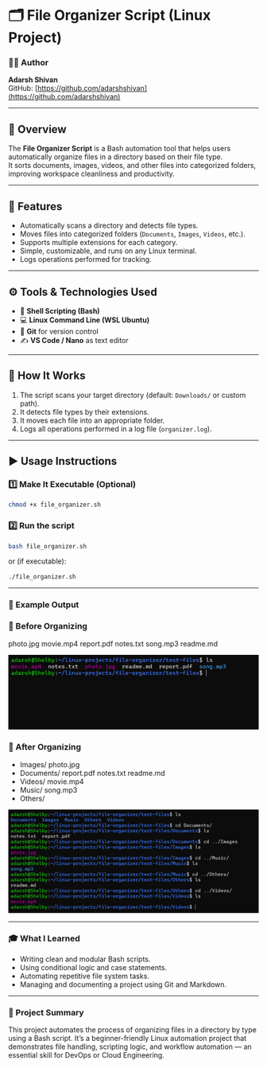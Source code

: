 # 🗂️ File Organizer Script (Linux Project)

### 👨‍💻 Author
**Adarsh Shivan**  
GitHub: [https://github.com/adarshshivan](https://github.com/adarshshivan)

---

## 📘 Overview
The **File Organizer Script** is a Bash automation tool that helps users automatically organize files in a directory based on their file type.  
It sorts documents, images, videos, and other files into categorized folders, improving workspace cleanliness and productivity.

---

## 🧰 Features
- Automatically scans a directory and detects file types.  
- Moves files into categorized folders (`Documents`, `Images`, `Videos`, etc.).  
- Supports multiple extensions for each category.  
- Simple, customizable, and runs on any Linux terminal.  
- Logs operations performed for tracking.  

---

## ⚙️ Tools & Technologies Used
- 🐧 **Shell Scripting (Bash)**  
- 💻 **Linux Command Line (WSL Ubuntu)**  
- 🔧 **Git** for version control  
- ✍️ **VS Code / Nano** as text editor  

---

## 🧩 How It Works
1. The script scans your target directory (default: `Downloads/` or custom path).  
2. It detects file types by their extensions.  
3. It moves each file into an appropriate folder.  
4. Logs all operations performed in a log file (`organizer.log`).  

---

## ▶️ Usage Instructions

### 1️⃣ Make It Executable (Optional)
```bash
chmod +x file_organizer.sh
```

### 2️⃣ Run the script
```bash
bash file_organizer.sh
```

or (if executable):

```bash
./file_organizer.sh
```

---

### 📂 Example Output


### 🧾 Before Organizing
 photo.jpg  movie.mp4  report.pdf  notes.txt  song.mp3  readme.md
 
![Before Output Screenshot](./images/before.png)


### 📁 After Organizing

- Images/ photo.jpg
- Documents/ report.pdf  notes.txt  readme.md 
- Videos/ movie.mp4
- Music/ song.mp3
- Others/

![After Output Screenshot](./images/after.png)

---

### 🎓 What I Learned

- Writing clean and modular Bash scripts.
- Using conditional logic and case statements.
- Automating repetitive file system tasks.
- Managing and documenting a project using Git and Markdown.

---

### 🧠 Project Summary

 This project automates the process of organizing files in a directory by type using a Bash script.
 It’s a beginner-friendly Linux automation project that demonstrates file handling, scripting logic, and workflow automation — an essential skill for DevOps or Cloud Engineering.
